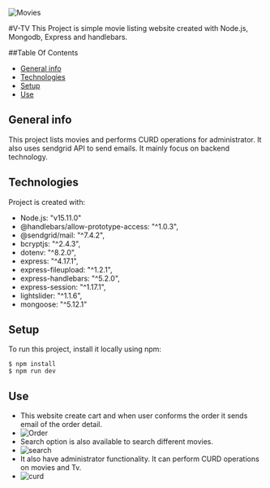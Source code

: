 ![Movies](https://user-images.githubusercontent.com/80224413/115180867-9c29d500-a0a4-11eb-98cc-93b8a9a37782.png)

#V-TV
This Project is simple movie listing website created with Node.js, Mongodb, Express and handlebars. 

##Table Of Contents
* [General info](#general-info)
* [Technologies](#technologies)
* [Setup](#setup)
* [Use](#use)

## General info
This project lists movies and performs CURD operations for administrator. It also uses sendgrid API to send emails. 
It mainly focus on backend technology.  
	
## Technologies
Project is created with:
* Node.js: "v15.11.0"
* @handlebars/allow-prototype-access: "^1.0.3",
* @sendgrid/mail: "^7.4.2",
* bcryptjs: "^2.4.3",
* dotenv: "^8.2.0",
* express: "^4.17.1",
* express-fileupload: "^1.2.1",
* express-handlebars: "^5.2.0",
* express-session: "^1.17.1",
* lightslider: "^1.1.6",
* mongoose: "^5.12.1"

	
## Setup
To run this project, install it locally using npm:

```
$ npm install
$ npm run dev
```

## Use
* This website create cart and when user conforms the order it sends email of the order detail.
* ![Order](https://user-images.githubusercontent.com/80224413/115182966-e90faa80-a0a8-11eb-9853-0de117d47f8b.png)
* Search option is also available to search different movies.
* ![search](https://user-images.githubusercontent.com/80224413/115183263-7226e180-a0a9-11eb-9037-2d0a281fb79a.png)
* It also have administrator functionality. It can perform CURD operations on movies and Tv.
* ![curd](https://user-images.githubusercontent.com/80224413/115183142-3d1a8f00-a0a9-11eb-9672-f91b367bc186.png)


